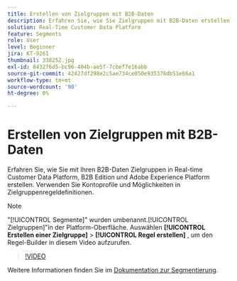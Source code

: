 ```yaml
---
title: Erstellen von Zielgruppen mit B2B-Daten
description: Erfahren Sie, wie Sie Zielgruppen mit B2B-Daten erstellen.
solution: Real-Time Customer Data Platform
feature: Segments
role: User
level: Beginner
jira: KT-9261
thumbnail: 338252.jpg
exl-id: 8432f6d5-bc96-404b-ae5f-7cbef7e16abb
source-git-commit: 42427df298e2c5ae734ce050e935378db51e66a1
workflow-type: tm+mt
source-wordcount: '90'
ht-degree: 0%

---
```


# Erstellen von Zielgruppen mit B2B-Daten

Erfahren Sie, wie Sie mit Ihren B2B-Daten Zielgruppen in Real-time Customer Data Platform, B2B Edition und Adobe Experience Platform erstellen. Verwenden Sie Kontoprofile und Möglichkeiten in Zielgruppenregeldefinitionen.

>[!NOTE]
>
> &quot;[!UICONTROL Segmente]&quot; wurden umbenannt.[!UICONTROL Zielgruppen]&quot;in der Platform-Oberfläche. Auswählen **[!UICONTROL Erstellen einer Zielgruppe]** > **[!UICONTROL Regel erstellen]** , um den Regel-Builder in diesem Video aufzurufen.

>[!VIDEO](https://video.tv.adobe.com/v/338252?quality=12&learn=on)

Weitere Informationen finden Sie im [Dokumentation zur Segmentierung](https://experienceleague.adobe.com/docs/experience-platform/rtcdp/profile/profile-browse.html).
